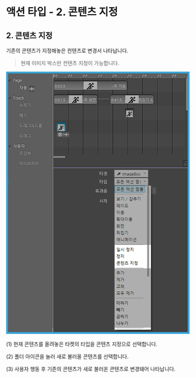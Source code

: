 # 액션 타입 - 2. 콘텐츠 지정

## 2. 콘텐츠 지정

기존의 콘텐츠가 지정해놓은 컨텐츠로 변경서 나타납니다.

> 현재 이미지 박스만 컨텐츠 지정이 가능합니다.

![](../.gitbook/assets/2%20%281%29.jpg)

\(1\) 현재 콘텐츠를 올려놓은 타켓의 타입을 콘텐츠 지정으로 선택합니다.

\(2\) 폴더 아이콘을 눌러 새로 불러올 콘텐츠를 선택합니다.

\(3\) 사용자 행동 후 기존의 콘텐츠가 새로 불러온 콘텐츠로 변경돼어 나타납니다.

